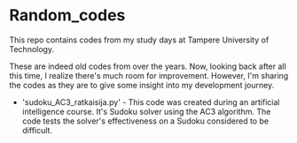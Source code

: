 # Random_codes
This repo contains codes from my study days at Tampere University of Technology.

These are indeed old codes from over the years. Now, looking back after all this time, I realize there's much room for improvement. However, I'm sharing the codes as they are to give some insight into my development journey.

- 'sudoku_AC3_ratkaisija.py' - This code was created during an artificial intelligence course. It's Sudoku solver using the AC3 algorithm. The code tests the solver's effectiveness on a Sudoku considered to be difficult.
